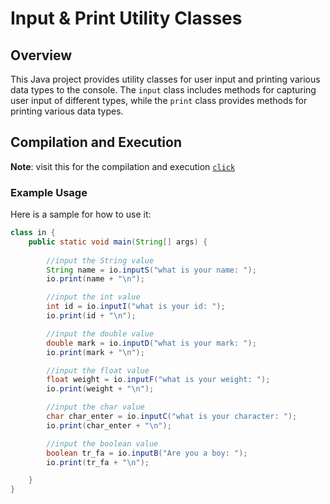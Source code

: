 
# Input & Print Utility Classes

## Overview
This Java project provides utility classes for user input and printing various data types to the console. The `input` class includes methods for capturing user input of different types, while the `print` class provides methods for printing various data types.

## Compilation and Execution

**Note**: visit this for the compilation and execution [`click`](https://github.com/MrTG-CodeBot/MyJava/blob/main/README.md#compilation-and-execution) 


### Example Usage
Here is a sample for how to use it:

```java
class in {
    public static void main(String[] args) {
        
        //input the String value
        String name = io.inputS("what is your name: ");
        io.print(name + "\n");

        //input the int value
        int id = io.inputI("what is your id: ");
        io.print(id + "\n");

        //input the double value
        double mark = io.inputD("what is your mark: ");
        io.print(mark + "\n");

        //input the float value
        float weight = io.inputF("what is your weight: ");
        io.print(weight + "\n");

        //input the char value
        char char_enter = io.inputC("what is your character: ");
        io.print(char_enter + "\n");

        //input the boolean value
        boolean tr_fa = io.inputB("Are you a boy: ");
        io.print(tr_fa + "\n");

    }
}

```

